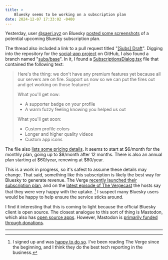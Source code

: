 ```yaml
---
title: >
    Bluesky seems to be working on a subscription plan
date: 2024-12-07 17:33:02 -0400
---
```


Yesterday, user [@saeri.xyz](https://bsky.app/profile/saeri.xyz) on Bluesky [posted some screenshots](https://bsky.app/profile/saeri.xyz/post/3lcnlqu5lu22v) of a potential upcoming Bluesky subscription plan.

The thread also included a link to a pull request titled "[[Subs] Draft](https://github.com/bluesky-social/social-app/pull/6977)". Digging into the repository for the [social-app project](https://github.com/bluesky-social/social-app) on GitHub, I also found a branch named "[subs/base](https://github.com/bluesky-social/social-app/tree/subs/base)". In it, I found a [SubscriptionsDialog.tsx](https://github.com/bluesky-social/social-app/blob/subs/base/src/components/dialogs/SubscriptionsDialog.tsx) file that contained the following text:

> Here's the thing: we don't have any premium features yet because all our servers are on fire. Support us now so we can put the fires out and get working on those features!
>
> What you'll get now:
>
> * A supporter badge on your profile
> * A warm fuzzy feeling knowing you helped us out
>
>  What you'll get soon:
>
> * Custom profile colors
> * Longer and higher quality videos
> * Custom app icons

The file also [lists some pricing details](https://github.com/bluesky-social/social-app/blob/subs/base/src/components/dialogs/SubscriptionsDialog.tsx#L97C1-L154C73). It seems to start at $6/month for the monthly plan, going up to $8/month after 12 months. There is also an annual plan starting at $60/year, renewing at $80/year.

This is a work in progress, so it's safest to assume these details may change. That said, something like this subscription is likely the best way for Bluesky to generate revenue. The Verge [recently launched their subscription plan](https://www.theverge.com/2024/12/3/24306571/verge-subscription-launch-fewer-ads-unlimited-access-full-text-rss), and on the [latest episode of The Vergecast](https://www.theverge.com/2024/12/6/24314746/agi-openai-sam-altman-cable-subscription-vergecast) the hosts say that they were very happy with the uptake. [^1] I suspect many Bluesky users would be happy to help ensure the service sticks around.

I find it interesting that this is coming to light because the official Bluesky client is open source. The closest analogue to this sort of thing is Mastodon, which also has [open source apps](https://github.com/mastodon). However, Mastodon is [primarily funded through donations](https://joinmastodon.org/sponsors).

---

[^1]: I signed up and was [happy to do so](https://bsky.app/profile/gavin.anderegg.ca/post/3lcgvwcwwj22j). I've been reading The Verge since the beginning, and I think they do the best tech reporting in the business.